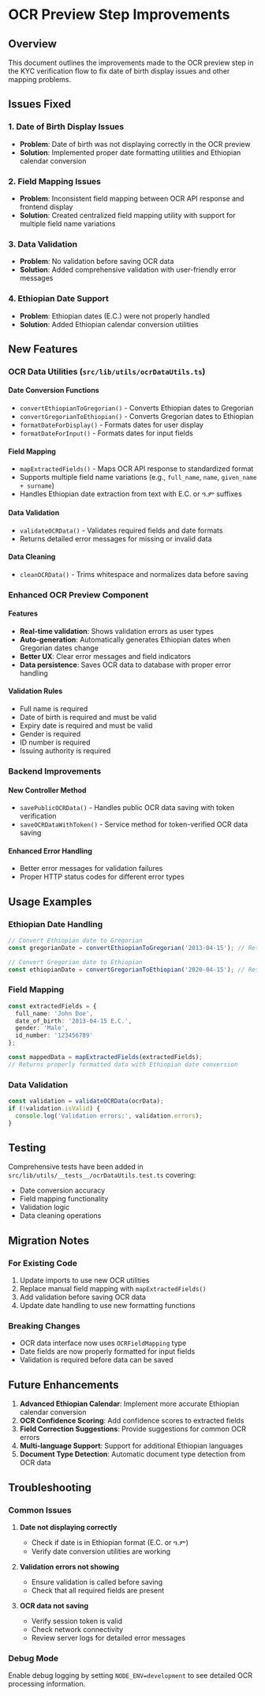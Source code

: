 # OCR Preview Step Improvements

## Overview

This document outlines the improvements made to the OCR preview step in the KYC verification flow to fix date of birth display issues and other mapping problems.

## Issues Fixed

### 1. Date of Birth Display Issues
- **Problem**: Date of birth was not displaying correctly in the OCR preview
- **Solution**: Implemented proper date formatting utilities and Ethiopian calendar conversion

### 2. Field Mapping Issues
- **Problem**: Inconsistent field mapping between OCR API response and frontend display
- **Solution**: Created centralized field mapping utility with support for multiple field name variations

### 3. Data Validation
- **Problem**: No validation before saving OCR data
- **Solution**: Added comprehensive validation with user-friendly error messages

### 4. Ethiopian Date Support
- **Problem**: Ethiopian dates (E.C.) were not properly handled
- **Solution**: Added Ethiopian calendar conversion utilities

## New Features

### OCR Data Utilities (`src/lib/utils/ocrDataUtils.ts`)

#### Date Conversion Functions
- `convertEthiopianToGregorian()` - Converts Ethiopian dates to Gregorian
- `convertGregorianToEthiopian()` - Converts Gregorian dates to Ethiopian
- `formatDateForDisplay()` - Formats dates for user display
- `formatDateForInput()` - Formats dates for input fields

#### Field Mapping
- `mapExtractedFields()` - Maps OCR API response to standardized format
- Supports multiple field name variations (e.g., `full_name`, `name`, `given_name + surname`)
- Handles Ethiopian date extraction from text with E.C. or ዓ.ም suffixes

#### Data Validation
- `validateOCRData()` - Validates required fields and date formats
- Returns detailed error messages for missing or invalid data

#### Data Cleaning
- `cleanOCRData()` - Trims whitespace and normalizes data before saving

### Enhanced OCR Preview Component

#### Features
- **Real-time validation**: Shows validation errors as user types
- **Auto-generation**: Automatically generates Ethiopian dates when Gregorian dates change
- **Better UX**: Clear error messages and field indicators
- **Data persistence**: Saves OCR data to database with proper error handling

#### Validation Rules
- Full name is required
- Date of birth is required and must be valid
- Expiry date is required and must be valid
- Gender is required
- ID number is required
- Issuing authority is required

### Backend Improvements

#### New Controller Method
- `savePublicOCRData()` - Handles public OCR data saving with token verification
- `saveOCRDataWithToken()` - Service method for token-verified OCR data saving

#### Enhanced Error Handling
- Better error messages for validation failures
- Proper HTTP status codes for different error types

## Usage Examples

### Ethiopian Date Handling
```typescript
// Convert Ethiopian date to Gregorian
const gregorianDate = convertEthiopianToGregorian('2013-04-15'); // Returns '2020-04-15'

// Convert Gregorian date to Ethiopian
const ethiopianDate = convertGregorianToEthiopian('2020-04-15'); // Returns '2013-04-15'
```

### Field Mapping
```typescript
const extractedFields = {
  full_name: 'John Doe',
  date_of_birth: '2013-04-15 E.C.',
  gender: 'Male',
  id_number: '123456789'
};

const mappedData = mapExtractedFields(extractedFields);
// Returns properly formatted data with Ethiopian date conversion
```

### Data Validation
```typescript
const validation = validateOCRData(ocrData);
if (!validation.isValid) {
  console.log('Validation errors:', validation.errors);
}
```

## Testing

Comprehensive tests have been added in `src/lib/utils/__tests__/ocrDataUtils.test.ts` covering:
- Date conversion accuracy
- Field mapping functionality
- Validation logic
- Data cleaning operations

## Migration Notes

### For Existing Code
1. Update imports to use new OCR utilities
2. Replace manual field mapping with `mapExtractedFields()`
3. Add validation before saving OCR data
4. Update date handling to use new formatting functions

### Breaking Changes
- OCR data interface now uses `OCRFieldMapping` type
- Date fields are now properly formatted for input fields
- Validation is required before data can be saved

## Future Enhancements

1. **Advanced Ethiopian Calendar**: Implement more accurate Ethiopian calendar conversion
2. **OCR Confidence Scoring**: Add confidence scores to extracted fields
3. **Field Correction Suggestions**: Provide suggestions for common OCR errors
4. **Multi-language Support**: Support for additional Ethiopian languages
5. **Document Type Detection**: Automatic document type detection from OCR data

## Troubleshooting

### Common Issues

1. **Date not displaying correctly**
   - Check if date is in Ethiopian format (E.C. or ዓ.ም)
   - Verify date conversion utilities are working

2. **Validation errors not showing**
   - Ensure validation is called before saving
   - Check that all required fields are present

3. **OCR data not saving**
   - Verify session token is valid
   - Check network connectivity
   - Review server logs for detailed error messages

### Debug Mode
Enable debug logging by setting `NODE_ENV=development` to see detailed OCR processing information.
